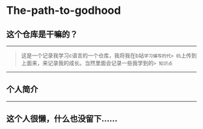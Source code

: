 ﻿# The-path-to-godhood
## 这个仓库是干嘛的？
---
> 这是一个记录我学习c语言的一个仓库，我将我在b站`学习编写的代> 码`上传到上面来，来记录我的成长。当然里面会记录一些我学到的`> 知识点`
---
## 个人简介
----
这个人很懒，什么也没留下……
----
